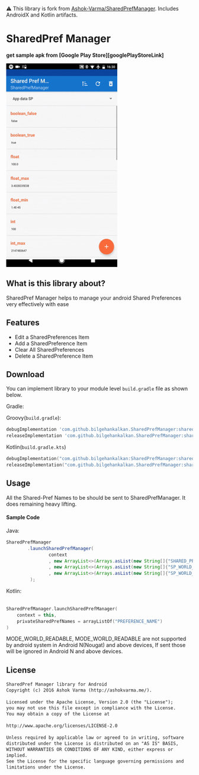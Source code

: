 ⚠️ This library is fork from [Ashok-Varma/SharedPrefManager](github.com/Ashok-Varma/SharedPrefManager). Includes AndroidX and Kotlin artifacts.

# SharedPref Manager

**get sample apk from [Google Play Store][googlePlayStoreLink]**

<img src="https://raw.githubusercontent.com/Ashok-Varma/SharedPrefManager/master/sharedpref_320_5_compressed.gif" width="300" height="550" />

## What is this library about?
SharedPref Manager helps to manage your android Shared Preferences very effectively with ease

## Features

* Edit a SharedPreferences Item
* Add a SharedPreference Item
* Clear All SharedPreferences
* Delete a SharedPreference Item

## Download

You can implement library to your module level `build.gradle` file as shown below.

Gradle:

Groovy(`build.gradle`):
```groovy
debugImplementation 'com.github.bilgehankalkan.SharedPrefManager:sharedpref-manager:1.3.0'
releaseImplementation 'com.github.bilgehankalkan.SharedPrefManager:sharedpref-manager-no-op:1.3.0'
```

Kotlin(`build.gradle.kts`)
```kotlin
debugImplementation("com.github.bilgehankalkan:SharedPrefManager:sharedpref-manager:1.3.0")
releaseImplementation("com.github.bilgehankalkan.SharedPrefManager:sharedpref-manager-no-op:1.3.0")
```

## Usage

All the Shared-Pref Names to be should be sent to SharedPrefManager. It does remaining heavy lifting.

#### Sample Code
Java:
```java
SharedPrefManager
        .launchSharedPrefManager(
                context
                , new ArrayList<>(Arrays.asList(new String[]{"SHARED_PREF_1_PRIVATE", "SHARED_PREF_2_PRIVATE"}))// All your MODE_PRIVATE shared Shared Preference names, Null if None
                , new ArrayList<>(Arrays.asList(new String[]{"SP_WORLD_READ"}))//All your MODE_WORLD_READABLE Shared Preference Names, Null if None
                , new ArrayList<>(Arrays.asList(new String[]{"SP_WORLD_WRITE"}))//All your MODE_WORLD_READABLE Shared Preference Names, Null if None
         );
```
Kotlin:
```kotlin
  
SharedPrefManager.launchSharedPrefManager(
    context = this,
    privateSharedPrefNames = arrayListOf("PREFERENCE_NAME")
)
```
MODE_WORLD_READABLE, MODE_WORLD_READABLE are not supported by android system in Android N(Nougat) and above devices, If sent those will be ignored in Android N and above devices.

## License

```
SharedPref Manager library for Android
Copyright (c) 2016 Ashok Varma (http://ashokvarma.me/).

Licensed under the Apache License, Version 2.0 (the "License");
you may not use this file except in compliance with the License.
You may obtain a copy of the License at

http://www.apache.org/licenses/LICENSE-2.0

Unless required by applicable law or agreed to in writing, software
distributed under the License is distributed on an "AS IS" BASIS,
WITHOUT WARRANTIES OR CONDITIONS OF ANY KIND, either express or implied.
See the License for the specific language governing permissions and
limitations under the License.
```
